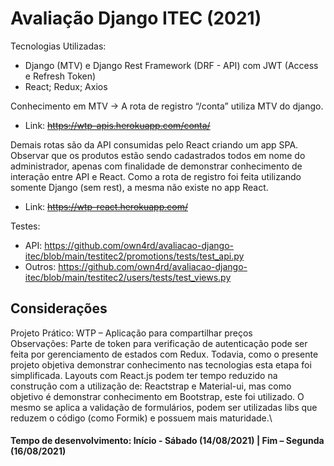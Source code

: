 # Avaliação Django ITEC (2021)
Tecnologias Utilizadas:
* Django (MTV) e Django Rest Framework (DRF - API) com JWT (Access e Refresh Token)
* React; Redux; Axios

Conhecimento em MTV → A rota de registro “/conta” utiliza MTV do django.
* Link: ~~https://wtp-apis.herokuapp.com/conta/~~

Demais rotas são da API consumidas pelo React criando um app SPA. Observar que os produtos estão sendo cadastrados todos em nome do administrador, apenas com finalidade de demonstrar conhecimento de interação entre API e React. Como a rota de registro foi feita utilizando somente Django (sem rest), a mesma não existe no app React.

* Link: ~~https://wtp-react.herokuapp.com/~~

Testes:
- API: https://github.com/own4rd/avaliacao-django-itec/blob/main/testitec2/promotions/tests/test_api.py
- Outros: https://github.com/own4rd/avaliacao-django-itec/blob/main/testitec2/users/tests/test_views.py

## Considerações
Projeto Prático: WTP – Aplicação para compartilhar preços\
Observações: Parte de token para verificação de autenticação pode ser feita por gerenciamento de estados com Redux. Todavia, como o presente projeto objetiva demonstrar conhecimento nas tecnologias esta etapa foi simplificada. Layouts com React.js podem ter tempo reduzido na construção com a utilização de: Reactstrap e Material-ui, mas como objetivo é demonstrar conhecimento em Bootstrap, este foi utilizado. O mesmo se aplica a validação de formulários, podem ser utilizadas libs que reduzem o código (como Formik) e possuem mais maturidade.\
#### Tempo de desenvolvimento: Início - Sábado (14/08/2021)  | Fim – Segunda (16/08/2021)
